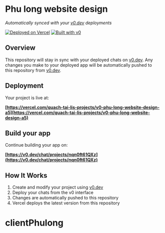 # Phu long website design

*Automatically synced with your [v0.dev](https://v0.dev) deployments*

[![Deployed on Vercel](https://img.shields.io/badge/Deployed%20on-Vercel-black?style=for-the-badge&logo=vercel)](https://vercel.com/quach-tai-lis-projects/v0-phu-long-website-design-a5)
[![Built with v0](https://img.shields.io/badge/Built%20with-v0.dev-black?style=for-the-badge)](https://v0.dev/chat/projects/nqn0ft61QXz)

## Overview

This repository will stay in sync with your deployed chats on [v0.dev](https://v0.dev).
Any changes you make to your deployed app will be automatically pushed to this repository from [v0.dev](https://v0.dev).

## Deployment

Your project is live at:

**[https://vercel.com/quach-tai-lis-projects/v0-phu-long-website-design-a5](https://vercel.com/quach-tai-lis-projects/v0-phu-long-website-design-a5)**

## Build your app

Continue building your app on:

**[https://v0.dev/chat/projects/nqn0ft61QXz](https://v0.dev/chat/projects/nqn0ft61QXz)**

## How It Works

1. Create and modify your project using [v0.dev](https://v0.dev)
2. Deploy your chats from the v0 interface
3. Changes are automatically pushed to this repository
4. Vercel deploys the latest version from this repository
# clientPhulong
